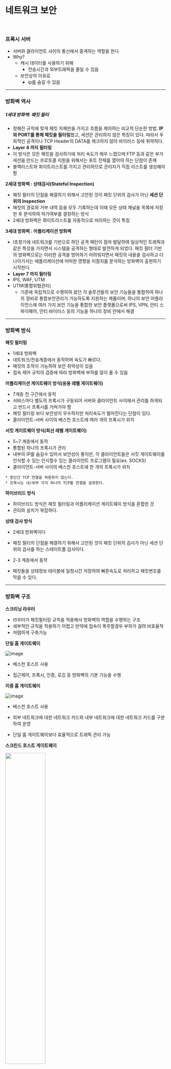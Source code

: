 # 네트워크 보안

<br>

### 프록시 서버

* 서버와 클라이언트 사이의 통신에서 중계하는 역할을 한다
* Why?
  * 캐시 데이터를 사용하기 위해
    * 전송시간과 외부트래픽을 줄일 수 있음
  * 보안상의 이유로
    * ip를 숨길 수 있음

---

### 방화벽 역사

##### 1세대 방화벽: 패킷 필터

* 정해진 규칙에 맞게 패킷 자체만을 가지고 흐름을 제어하는 비교적 단순한 방법. **IP와 PORT를 통해 패킷을 필터링**했고, 세션은 관리하지 않은 특징이 있다. 따라서 우회적인 공격이나 TCP Header의 DATA를 체크하지 않아 바이러스 등에 취약하다.
* **Layer 4 까지 필터링**
* 이 방식은 모든 패킷을 검사하기에 처리 속도가 매우 느렸으며 FTP 등과 같은 부가 세션을 만드는 프로토콜 지원을 위해서는 포트 전체를 열어야 하는 단점이 존재
* 블랙리스트와 화이트리스트를 가지고 관리하므로 관리자가 직접 리스트를 생성해야 함

**2세대 방화벽 : 상태검사(Stateful Inspection)**

* 패킷 필터의 단점을 해결하기 위해서 고안된 것이 패킷 단위의 검사가 아닌 **세션 단위의 Inspection**
* 패킷의 경로와 거부 내역 등을 모두 기록하는데 이때 모든 상태 채널을 목록에 저장한 후 분석하여 허가여부를 결정하는 방식
* 2세대 방화벽은 화이트리스트를 자동적으로 처리하는 것이 특징

**3세대 방화벽 : 어플리케이션 방화벽**

* I초창기에 네트워크를 기반으로 하던 공격 패턴이 점차 발달하여 일상적인 트래픽과 같은 특성을 가지면서 시스템을 공격하는 형태로 발전하게 되었다. 패킷 필터 기반의 방화벽으로는 이러한 공격을 방어하기 어려워지면서 패킷의 내용을 검사하고 더 나아가서는 애플리케이션에 어떠한 영향을 미칠지를 분석하는 방화벽이 출현하기 시작한다.
* **Layer 7 까지 필터링**
* IPS, WAF, UTM
* UTM(통합위협관리)
  * 기존에 독립적으로 수행하여 왔던 각 솔루션들의 보안 기능들을 통합하여 하나의 장비로 통합보안관리가 가능하도록 지원하는 제품이며, 하나의 보안 어플라이언스에 여러 가지 보안 기능을 통합한 보안 플랫폼으로써 IPS, VPN, 안티 스파이웨어, 안티 바이러스 등의 기능을 하나의 장비 안에서 해결

---

### 방화벽 방식

**패킷 필터링**

* 1세대 방화벽
* 네트워크/전송계층에서 동작하며 속도가 빠르다.
* 패킷의 조작이 가능하여 보안 취약성이 있음
* 접속 제어 규칙의 검증에 따라 방화벽에 부하를 많이 줄 수 있음

**어플리케이션 게이트웨이 방식(응용 레벨 게이트웨이)**

* 7계층 전 구간에서 동작
* 서비스마다 별도의 프록시가 구동되어 서버와 클라이언트 사이에서 관리를 하게되고 반드시 프록시를 거쳐가야 함
* 패킷 필터링 보다 보안성이 우수하지만 처리속도가 떨어진다는 단점이 있다.
* 클라이언트-서버 사이의 베스천 호스트에 여러 개의 프록시가 위치

**서킷 게이트웨이 방식(회선 레벨 게이트웨이)**

* 5~7 계층에서 동작
* 통합된 하나의 프록시가 관리
* 내부의 IP를 숨길수 있어서 보안성이 좋지만, 각 클라이언트들은  서킷 게이트웨이를 인식할 수 있는  인식할수 있는 클라이언트 프로그램이 필요(ex. SOCKS)
* 클라이언트-서버 사이의 베스천 호스트에 한 개의 프록시가 위치

```
* 종단간 TCP 연결을 허용하지 않는다.
* 프록시는 내/외부 각각 하나의 TCP를 연결을 설정한다.
```

**하이브리드 방식**

* 하이브리드 방식은 패킷 필터링과 어플리케이션 게이트웨이 방식을 혼합한 것
* 관리와 설치가 복잡하다.

**상태 검사 방식**

* 2세대 방화벽이다
* 패킷 필터의 단점을 해결하기 위해서 고안된 것이 패킷 단위의 검사가 아닌 세션 단위의 검사를 하는 스테이트풀 검사이다.

* 2-3 계층에서 동작
* 패킷들을 상태정보 테이블에 일정시간 저장하여 빠른속도로 처리하고 패킷변조를 막을 수 있다.

---

### 방화벽 구조

**스크리닝 라우터**

* 라우터가 패킷필터링 규칙을 적용해서 방화벽의 역할을 수행하는 구조
* 세부적인 규칙을 적용하기 어렵고 만약에 접속이 폭주할경우 부하가 걸려 비효율적
* 저렴하게 구축가능

**단일 홈 게이트웨이**

![image](https://user-images.githubusercontent.com/75229881/119295258-58bd1a80-bc91-11eb-83e8-9c89fd11347b.png)

* 베스천 호스트 사용

* 접근제어, 프록시, 인증, 로깅 등 방화벽의 기본 기능을 수행

**이중 홈 게이트웨이**

![image](https://user-images.githubusercontent.com/75229881/119295272-68d4fa00-bc91-11eb-8dc9-05de5be1e84d.png)

* 베스천 호스트 사용

* 외부 네트워크에 대한 네트워크 카드와 내부 네트워크에 대한 네트워크 카드를 구분하여 운영 
* 단일 홈 게이트웨이보다 효율적으로 트래픽 관리 가능

**스크린드 호스트 게이트웨이**

<img src = "https://user-images.githubusercontent.com/75229881/119295411-c1a49280-bc91-11eb-8da4-c941893e01ca.png" width="50%">

* 라우터 + 베스천 호스트 사용

* 스크리닝 라우터와 단일 혹은 듀얼 홈 게이트웨이와 조합해서 사용하는 방식
* 라우터로 패킷 필터링 후 베스천 호스트로 방화벽 임무 수행

**스크린드 서브넷 게이트웨이**

<img src = "https://user-images.githubusercontent.com/75229881/119295371-9fab1000-bc91-11eb-90c4-0c3bcf8b9a57.png" width="50%">

* 라우터 + 베스천 호스트 + 라우터 사용

* 스크린드 서브넷 게이트웨이 방식은 외부와 내부의 가운데에 DMZ(DeMilitarized Zone)를 위치시켜 프록시를 설치하여 완충지대를 구성

---

### 방화벽/IDS/IPS

![image](https://user-images.githubusercontent.com/75229881/119295114-f9f7a100-bc90-11eb-95d1-5a5cc1eb58c2.png)

---

### IDS

**오용탐지**

* 악성패킷 등을 분석한 **침입 패턴**(Rule Set)을 저장하여 패턴과 동일하면 탐지
* 오탐율(False Positive)이 낮지만, 미탐율(False Negative)가 높음
* 제로데이 공격(Zero-day Attack)을 탐지할 수 없으며, 오용탐지를 **시그니처(Signature) 기반 혹은 지식(Knowledge) 기반**의 탐지 방법이라고 부른다.

**이상탐지**

* **정상 패턴**을 저장하고 이와 다르면 탐지하는 방식
* 오탐율이 높지만, 미탐율이 낮음
* 제로데이 공격에 대응

---

### IDS 판정

|                 | 정상 패킷            | 비정상 패킷          |
| --------------- | -------------------- | -------------------- |
| 정상으로 탐지   | True Positive        | False Negative(미탐) |
| 비정상으로 탐지 | False Positive(오탐) | True Negative        |

* True : 맞음, False : 틀림
* Positive : 정상패킷, Negative : 비정상 패킷

---

### IPS

**Snort**

* 패킷 스니퍼
  * 패킷탐지
* 패킷 로거
  * 패킷의 로그를 기록
* 네트워크 침입 탐지

---

### NAC 구성방식

**802.1x 방식**

**VLAN 방식**

**ARP 방식**

**에이전트 방식**

**DHCP 방식**

* MAC 주소를 확인하여 허가된 IP 대역 / 비허가된 IP 대역으로 구분한다.

---

### 패킷 제어방식

**미러링**

* 미러링 방식은 **TAP 장비**나 네트워크 장비의 미러링 포트 기능을 설정하여 네트워크 트래픽의 복사본을 **모니터링 하는 방식**이다. (스니핑 방식)
* TAP장비란 Network상의 한 구간에 이동하는 Packet을 복사하여 Monitor 장비로 보내주는 역할
* **사후감사**에 중점을 둔 방식

**인라인**

* 인라인방식은 방화벽과 동일하게 위치시켜 모든 트래픽을 IDS를 거치도록 하는 방식
* **사전감사**에 중점을 둔 방식

**프록시**

> Proxy를 만들어서 **클라이언트에겐 내가 서버인 것처럼 나한테 접속하게 하고 서버에겐 내가 클라이언트인 것처럼 서버에 접속**

*  네트워크 장비 없이 순수하게 **프로그램만으로 구동**되는 방식
* 위에서 HTTPs / SSL / SSH 등은 데이터를 암호화해서 전송하게 되어 있다. 그래서, 미러링 / Inline으로 패킷을 받아도 해당 내용을 확인할 수 없습니다. Key가 있어야 하는데 이것은 고유 Key여서 제3자가 암호를 풀 수가 없다. 그렇기 때문에 Proxy를 만들어 클라이언트는 내가 서버인 줄 알고 나한테 접속하여 서로 key를 교환하고 나는 내가 클라이언트인 것처럼 서버에 접속하여 서로 key 교환을 하여 패킷을 확인할 수 있다.

---

